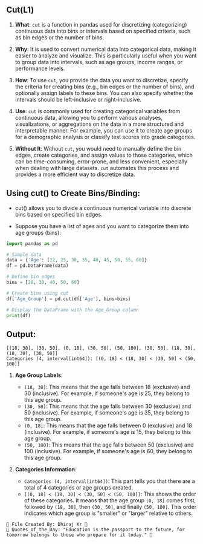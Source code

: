 ## Cut(L1)

1. **What**: `cut` is a function in pandas used for discretizing (categorizing) continuous data into bins or intervals based on specified criteria, such as bin edges or the number of bins.

2. **Why**: It is used to convert numerical data into categorical data, making it easier to analyze and visualize. This is particularly useful when you want to group data into intervals, such as age groups, income ranges, or performance levels.

3. **How**: To use `cut`, you provide the data you want to discretize, specify the criteria for creating bins (e.g., bin edges or the number of bins), and optionally assign labels to these bins. You can also specify whether the intervals should be left-inclusive or right-inclusive.

4. **Use**: `cut` is commonly used for creating categorical variables from continuous data, allowing you to perform various analyses, visualizations, or aggregations on the data in a more structured and interpretable manner. For example, you can use it to create age groups for a demographic analysis or classify test scores into grade categories.

5. **Without It**: Without `cut`, you would need to manually define the bin edges, create categories, and assign values to those categories, which can be time-consuming, error-prone, and less convenient, especially when dealing with large datasets. `cut` automates this process and provides a more efficient way to discretize data.

## Using cut() to Create Bins/Binding:

* cut() allows you to divide a continuous numerical variable into discrete bins based on specified bin edges.

* Suppose you have a list of ages and you want to categorize them into age groups (bins):

```python
import pandas as pd

# Sample data
data = {'Age': [22, 25, 30, 35, 40, 45, 50, 55, 60]}
df = pd.DataFrame(data)

# Define bin edges
bins = [20, 30, 40, 50, 60]

# Create bins using cut
df['Age_Group'] = pd.cut(df['Age'], bins=bins)

# Display the DataFrame with the Age_Group column
print(df)

```

## Output:

```
[(18, 30], (30, 50], (0, 18], (30, 50], (50, 100], (30, 50], (18, 30], (18, 30], (30, 50]]
Categories (4, interval[int64]): [(0, 18] < (18, 30] < (30, 50] < (50, 100]]
```

1. **Age Group Labels**:
   - `(18, 30]`: This means that the age falls between 18 (exclusive) and 30 (inclusive). For example, if someone's age is 25, they belong to this age group.
   - `(30, 50]`: This means that the age falls between 30 (exclusive) and 50 (inclusive). For example, if someone's age is 35, they belong to this age group.
   - `(0, 18]`: This means that the age falls between 0 (exclusive) and 18 (inclusive). For example, if someone's age is 15, they belong to this age group.
   - `(50, 100]`: This means that the age falls between 50 (exclusive) and 100 (inclusive). For example, if someone's age is 60, they belong to this age group.

2. **Categories Information**:
   - `Categories (4, interval[int64])`: This part tells you that there are a total of 4 categories or age groups created.
   - `[(0, 18] < (18, 30] < (30, 50] < (50, 100]]`: This shows the order of these categories. It means that the age group `(0, 18]` comes first, followed by `(18, 30]`, then `(30, 50]`, and finally `(50, 100]`. This order indicates which age group is "smaller" or "larger" relative to others.


```
📂 File Created By: Dhiraj Kr 👦
🌟 Quotes_of_the_Day: "Education is the passport to the future, for tomorrow belongs to those who prepare for it today." 🚀

```
